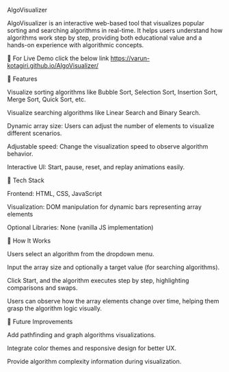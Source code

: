 AlgoVisualizer

AlgoVisualizer is an interactive web-based tool that visualizes popular sorting and searching algorithms in real-time. It helps users understand how algorithms work step by step, providing both educational value and a hands-on experience with algorithmic concepts.


🔹 For Live Demo click the below link
    https://varun-kotagiri.github.io/AlgoVisualizer/


🔹 Features

Visualize sorting algorithms like Bubble Sort, Selection Sort, Insertion Sort, Merge Sort, Quick Sort, etc.

Visualize searching algorithms like Linear Search and Binary Search.

Dynamic array size: Users can adjust the number of elements to visualize different scenarios.

Adjustable speed: Change the visualization speed to observe algorithm behavior.

Interactive UI: Start, pause, reset, and replay animations easily.

🔹 Tech Stack

Frontend: HTML, CSS, JavaScript

Visualization: DOM manipulation for dynamic bars representing array elements

Optional Libraries: None (vanilla JS implementation)

🔹 How It Works

Users select an algorithm from the dropdown menu.

Input the array size and optionally a target value (for searching algorithms).

Click Start, and the algorithm executes step by step, highlighting comparisons and swaps.

Users can observe how the array elements change over time, helping them grasp the algorithm logic visually.

🔹 Future Improvements

Add pathfinding and graph algorithms visualizations.

Integrate color themes and responsive design for better UX.

Provide algorithm complexity information during visualization.
